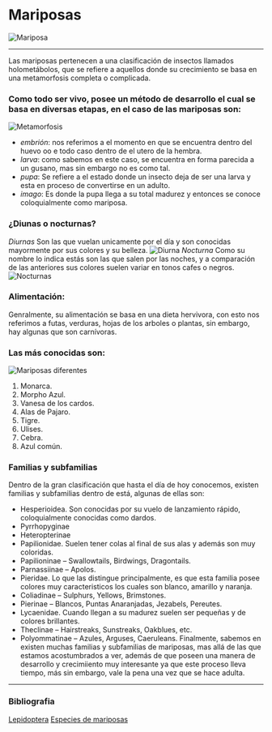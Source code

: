 # Mariposas
![Mariposa](https://blog.xochitla.org.mx/wp-content/uploads/2019/06/th-mariposas-1180x520.jpg)
___ 
Las mariposas pertenecen a una clasificación de insectos llamados holometábolos, que se refiere a aquellos donde su crecimiento se basa en una metamorfosis completa o complicada. 
### Como todo ser vivo, posee un método de desarrollo el cual se basa en diversas etapas, en el caso de las mariposas son:
![Metamorfosis](https://t1.up.ltmcdn.com/es/images/7/2/0/las_etapas_de_la_metamorfosis_de_la_mariposa_3027_1_600.jpg)
- *embrión*: nos referimos a el momento en que se encuentra dentro del huevo oo e todo caso dentro de el utero de la hembra.
- *larva*: como sabemos en este caso, se encuentra en forma parecida a un gusano, mas sin embargo no es como tal. 
- *pupa*: Se refiere a el estado donde un insecto deja de ser una larva y esta en proceso de convertirse en un adulto. 
- *imago*: Es donde la pupa llega a su total madurez y entonces se conoce coloquialmente como mariposa.
### ¿Diunas o nocturnas?
*Diurnas*
Son las que vuelan unicamente por el día y son conocidas mayormente por sus colores y su belleza. 
![Diurna](https://www.ecured.cu/images/d/d6/Mariposa_diurna.jpeg)
*Nocturna*
Como su nombre lo indica estás son las que salen por las noches, y a comparación de las anteriores sus colores suelen variar en tonos cafes o negros.
![Nocturnas](https://hablemosdeinsectos.com/wp-content/uploads/2017/08/13456985153_d7378c48d6_b-1024x768.jpg)
### Alimentación:
Genralmente, su alimentación se basa en una dieta hervivora, con esto nos referimos a futas, verduras, hojas de los arboles o plantas, sin embargo, hay algunas que son carnívoras.
### Las más conocidas son:
![Mariposas diferentes](https://significadodelossuenos.pro/wp-content/uploads/2019/06/Butterflies_Many_Colored_background_543613_1920x1200.jpg)
1. Monarca.
2. Morpho Azul.
3. Vanesa de los cardos.
4. Alas de Pajaro.
5. Tigre.
6. Ulises.
7. Cebra.
8. Azul común.
### Familias y subfamilias
Dentro de la gran clasificación que hasta el día de hoy conocemos, existen familias y subfamilias dentro de está, algunas de ellas son:
- Hesperioidea. Son conocidas por su vuelo de lanzamiento rápido, coloquialmente conocidas como dardos.
 - Pyrrhopyginae
 - Heteropterinae
- Papilionidae. Suelen tener colas al final de sus alas y además son muy coloridas.
 - Papilioninae – Swallowtails, Birdwings, Dragontails.
 - Parnassiinae – Apolos.
- Pieridae. Lo que las distingue principalmente, es que esta familia posee colores muy caracteristicos los cuales son blanco, amarillo y naranja. 
 - Coliadinae – Sulphurs, Yellows, Brimstones.
 - Pierinae – Blancos, Puntas Anaranjadas, Jezabels, Pereutes.
- Lycaenidae. Cuando llegan a su madurez suelen ser pequeñas y de colores brillantes.
 - Theclinae – Hairstreaks, Sunstreaks, Oakblues, etc.
 - Polyommatinae – Azules, Arguses, Caeruleans.
Finalmente, sabemos en existen muchas familias y subfamilias de mariposas, mas allá de las que estamos acostumbrados a ver, además de que poseen una manera de desarrollo y crecimiiento muy interesante ya que este proceso lleva tiempo, más sin embargo, vale la pena una vez que se hace adulta. 
___
### Bibliografia
[Lepidoptera](https://es.m.wikipedia.org/wiki/Lepidoptera) 
[Especies de mariposas](https://mariposas.net/especies/#:~:text=Especies%20de%20Mariposas%201%20Principales%20Familias%20y%20subfamilias,Riodinidae.%20...%205%20Nymphalidae.%20...%206%20Hedylidae.)

